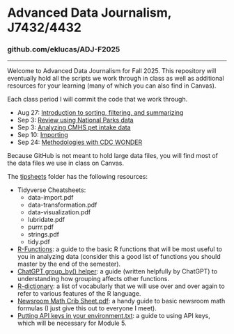# Advanced Data Journalism, J7432/4432
### github.com/eklucas/ADJ-F2025
________
 
Welcome to Advanced Data Journalism for Fall 2025. This repository will eventually hold all the scripts we work through in class as well as additional resources for your learning (many of which you can also find in Canvas). 

Each class period I will commit the code that we work through.

-    Aug 27: [Introduction to sorting, filtering, and summarizing](https://eklucas.github.io/ADJ-F2025/scripts/day-one-r-notebook.html)
-	 Sep 3: [Review using National Parks data](https://eklucas.github.io/ADJ-F2025/scripts/nps-review.html)
-    Sep 3: [Analyzing CMHS pet intake data](https://eklucas.github.io/ADJ-F2025/scripts/practice-CMHS-pets.html)
-    Sep 10: [Importing](https://eklucas.github.io/ADJ-F2025/scripts/importing-in-class.html)
-    Sep 24: [Methodologies with CDC WONDER](https://eklucas.github.io/ADJ-F2025/scripts/cdc-wonder.html)

Because GitHub is not meant to hold large data files, you will find most of the data files we use in class on Canvas. 

The [tipsheets](/tipsheets) folder has the following resources: 
-   Tidyverse Cheatsheets: 
	- data-import.pdf
	- data-transformation.pdf
	- data-visualization.pdf
	- lubridate.pdf
	- purrr.pdf
	- strings.pdf
	- tidy.pdf
-   [R-Functions](https://eklucas.github.io/ADJ-F2025/tipsheets/R-Functions.html): a guide to the basic R functions that will be most useful to you in analyzing data (consider this a good list of functions you should master by the end of the semester).
-   [ChatGPT group_by() helper](https://github.com/eklucas/ADJ-F2025/blob/main/tipsheets/ChatGPT%20group_by%20helper.pdf): a guide (written helpfully by ChatGPT) to understanding how grouping affects other functions.
-   [R-dictionary](https://eklucas.github.io/ADJ-F2025/tipsheets/R-dictionary.html): a list of vocabularly that we will use over and over again to refer to various features of the R language.
-   [Newsroom Math Crib Sheet.pdf](https://github.com/eklucas/ADJ-F2025/blob/main/tipsheets/Newsroom%20Math%20Crib%20Sheet.pdf): a handy guide to basic newsroom math formulas (I just give this out to everyone I meet).
-   [Putting API keys in your environment.txt](https://github.com/eklucas/ADJ-F2025/blob/main/tipsheets/Putting%20API%20keys%20in%20your%20environment.txt): a guide to using API keys, which will be necessary for Module 5.
